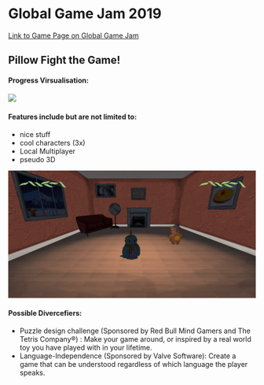 Global Game Jam 2019
===========================


[Link to Game Page on Global Game Jam](https://globalgamejam.org/2019/games/plush-party)

Pillow Fight the Game!
---------------------------

#### Progress Virsualisation:
![](gitvirsualisation_donwsized.gif)

#### Features include but are not limited to:
- nice stuff
- cool characters (3x)
- Local Multiplayer
- pseudo 3D

![screenshot](https://github.com/tbscode/GGJ19_2/blob/master/screenshot.png)

#### Possible Divercefiers:
-  Puzzle design challenge (Sponsored by Red Bull Mind Gamers and The Tetris Company®) : Make your game around, or inspired by a real world toy you have played with in your lifetime. 
-  Language-Independence (Sponsored by Valve Software): Create a game that can be understood regardless of which language the player speaks. 
